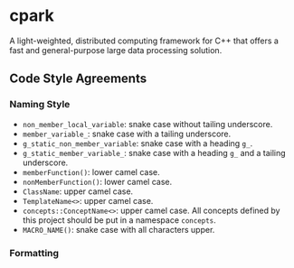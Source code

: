 # cpark
A light-weighted, distributed computing framework for C++ that offers a fast and general-purpose large data processing solution.

## Code Style Agreements
### Naming Style
- `non_member_local_variable`: snake case without tailing underscore.
- `member_variable_`: snake case with a tailing underscore.
- `g_static_non_member_variable`: snake case with a heading `g_`.
- `g_static_member_variable_`: snake case with a heading `g_` and a tailing underscore.
- `memberFunction()`: lower camel case.
- `nonMemberFunction()`: lower camel case.
- `ClassName`: upper camel case.
- `TemplateName<>`: upper camel case.
- `concepts::ConceptName<>`: upper camel case. All concepts defined by this project should be put in a namespace `concepts`.
- `MACRO_NAME()`: snake case with all characters upper.
### Formatting